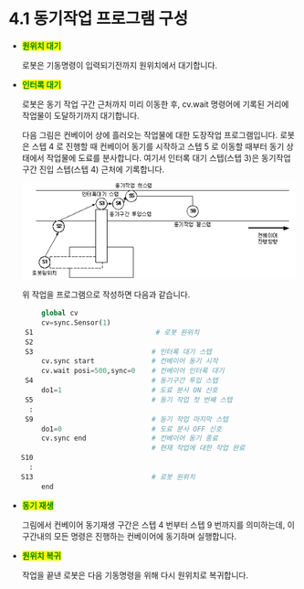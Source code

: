 ﻿# 4.1 동기작업 프로그램 구성

*   <mark style="color:green;">**원위치 대기**</mark>

    로봇은 기동명령이 입력되기전까지 원위치에서 대기합니다.


*   <mark style="color:green;">**인터록 대기**</mark>

    로봇은 동기 작업 구간 근처까지 미리 이동한 후, cv.wait 명령어에 기록된 거리에 작업물이 도달하기까지 대기합니다.



    다음 그림은 컨베이어 상에 흘러오는 작업물에 대한 도장작업 프로그램입니다. 로봇은 스텝 4 로 진행할 때 컨베이어 동기를 시작하고 스텝 5 로 이동할 때부터 동기 상태에서 작업물에 도료를 분사합니다. 여기서 인터록 대기 스텝(스텝 3)은 동기작업 구간 진입 스텝(스텝 4) 근처에 기록합니다.

       ![](<../_assets/image_1.png>)

       위 작업을 프로그램으로 작성하면 다음과 같습니다.

```python
        global cv
        cv=sync.Sensor(1)
    S1                              # 로봇 원위치
    S2
    S3                             # 인터록 대기 스텝
        cv.sync start              # 컨베이어 동기 시작
        cv.wait posi=500,sync=0    # 컨베이어 인터록 대기
    S4                             # 동기구간 투입 스텝
        do1=1                      # 도료 분사 ON 신호
    S5                             # 동기 작업 첫 번째 스텝
     : 
    S9                             # 동기 작업 마지막 스텝
        do1=0                      # 도료 분사 OFF 신호
        cv.sync end                # 컨베이어 동기 종료
                                   # 현재 작업에 대한 작업 완료
   S10
     : 
   S13                             # 로봇 원위치
        end
```


*   <mark style="color:green;">**동기 재생**</mark>

    그림에서 컨베이어 동기재생 구간은 스텝 4 번부터 스텝 9 번까지를 의미하는데, 이 구간내의 모든 명령은 진행하는 컨베이어에 동기하며 실행합니다.


*   <mark style="color:green;">**원위치 복귀**</mark>

    작업을 끝낸 로봇은 다음 기동명령을 위해 다시 원위치로 복귀합니다.
